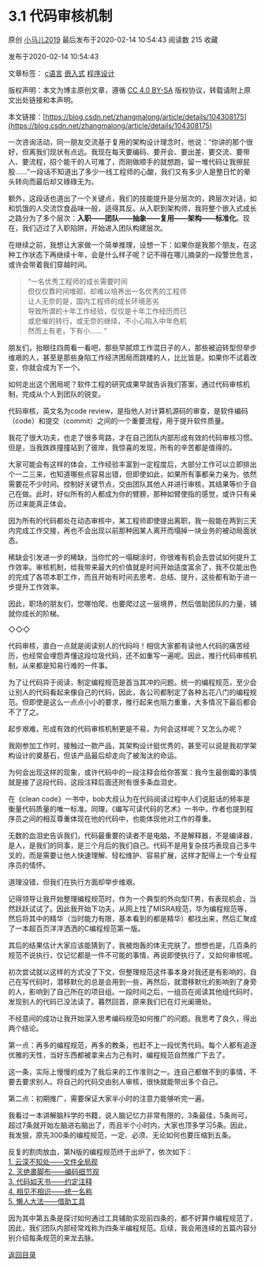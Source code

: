 3.1 代码审核机制
==========

原创 [小马儿2019](https://me.csdn.net/zhangmalong) 最后发布于2020-02-14 10:54:43 阅读数 215 收藏

发布于2020-02-14 10:54:43

文章标签： [c语言](https://so.csdn.net/so/search/s.do?q=c语言&t=blog) [嵌入式](https://so.csdn.net/so/search/s.do?q=嵌入式&t=blog) [程序设计](https://so.csdn.net/so/search/s.do?q=程序设计&t=blog)

[](http://creativecommons.org/licenses/by-sa/4.0/)版权声明：本文为博主原创文章，遵循 [CC 4.0 BY-SA](http://creativecommons.org/licenses/by-sa/4.0/) 版权协议，转载请附上原文出处链接和本声明。

本文链接：[https://blog.csdn.net/zhangmalong/article/details/104308175](https://blog.csdn.net/zhangmalong/article/details/104308175)

一次咨询活动，同一朋友交流基于复用的架构设计理念时，他说：“你讲的那个很好，但离我们现状有点远。我现在每天要编码、要开会、要出差、要交流、要带人、要流程，招个能干的人可难了，而刚做顺手的就想跑，留一堆代码让我擦屁股……”一段话不知道出了多少一线工程师的心酸，我们又有多少人是整日忙的晕头转向而最后却又碌碌无为。

额外，这段话也道出了一个关键点，我们的技能提升是分层次的，跨层次对话，如和饥饿的人交流饮食品味一般，适得其反。从入职到架构师，我将整个嵌入式成长之路分为了多个层次：**入职——团队——抽象——复用——架构——标准化**。现在，我们迈过了入职陷阱，开始进入团队构建层次。

在继续之前，我想让大家做一个简单推理，设想一下：如果你是我那个朋友，在这种工作状态下再继续十年，会是什么样子呢？记不得在哪儿摘录的一段警世危言，或许会带着我们穿越时间。

> “一名优秀工程师的成长需要时间  
> 但仅仅靠时间堆砌，却难以培养出一名优秀的工程师  
> 让人无奈的是，国内工程师的成长环境恶劣  
> 导致所谓的十年工作经验，仅仅是十年工作经历而已  
> 或悲催的转行，或无奈的继续，不小心陷入中年危机  
> 然而上有老，下有小…… ”

朋友们，抬眼往四周看一看吧，那些早腻烦工作混日子的人，那些被迫转型但举步维艰的人，甚至是那些身陷工作经济困局而跳楼的人，比比皆是。如果你不试着改变，你就会成为下一个。

如何走出这个困局呢？软件工程的研究成果早就告诉我们答案，通过代码审核机制，完成从个人到团队的锐变。

代码审核，英文名为code review，是指他人对计算机源码的审查，是软件编码（code）和提交（commit）之间的一个重要流程，用于提升软件质量。

我花了很大功夫，也走了很多弯路，才在自己团队内部形成有效的代码审核习惯。但是，当我跌跌撞撞站到了彼岸，我惊喜的发现，所有的辛苦都是值得的。

大家可能会有这样的体会，工作经验丰富到一定程度后，大部分工作可以立即排出个一二三来，也知道哪些点容易出错，但即使如此，如果所有事都亲力亲为，依然需要花不少时间。控制好关键节点，交由团队其他人并进行审核，其结果等价于自己在做。此时，好似所有的人都成为你的臂膀，那种如臂使指的感觉，或许只有亲历过来能真正体会。

因为所有的代码都处在动态审核中，某工程师即使提出离职，我一般能在两到三天内完成工作交接，再也不会出现以前那种因某人离开而塌掉一块业务的被动局面状态。

稀缺会引发进一步的稀缺，当你忙的一塌糊涂时，你很难有机会去尝试如何提升工作效率。审核机制，给我带来最大的价值就是时间开始适度富余了，我不仅能出色的完成了各项本职工作，而且开始有时间去思考、总结、提升，这些都有助于进一步提升工作效率。

因此，职场的朋友们，您哪怕爬，也要爬过这一层境界，然后借助团队的力量，铺就你成长的阶梯。

◇◇◇

代码审核，直白一点就是阅读别人的代码吗！相信大家都有读他人代码的痛苦经历，也经常会埋怨弄懂这段垃圾代码，还不如重写一遍呢。因此，推行代码审核机制，从来都是知易行难的一件事。

为了让代码异于阅读，制定编程规范是首当其冲的问题。统一的编程规范，至少会让别人的代码看起来像自己的代码，因此，各公司都制定了各种五花八门的编程规范。但即使是这么一点点小小的要求，推行起来也阻力重重，大多情况下最后都会不了了之。

起步艰难，形成有效的代码审核机制更是不易，为何会这样呢？又怎么办呢？

我刚参加工作时，接触过一款产品，其架构设计挺优秀的，甚至可以说是我初学架构设计的奠基石，但该产品最后却走向了被淘汰的命运。

为何会出现这样的现象，或许代码中的一段注释会给你答案：我今生最倒霉的事情就是接了这段代码，这段注释后面还附有很多条血泪史。

在《clean code》一书中，bob大叔认为在代码阅读过程中人们说脏话的频率是衡量代码质量的唯一标准。同理，《编写可读代码的艺术》一书中，作者也提到程序员之间的相互尊重体现在他的代码中，也能体现他对工作的尊重。

无数的血泪史告诉我们，代码最重要的读者不是电脑，不是解释器，不是编译器，是人，是我们的同事，是三个月后的我们自己。代码不是用复杂技巧表现自己多牛叉的，而是需要让他人快速理解、轻松维护、容易扩展，这样才配得上一个专业程序员的情怀。

道理没错，但我们在执行方面却举步维艰。

记得领导让我开始整理编程规范时，作为一个典型的外向型IT男，有表现机会，当然跃跃试试了。因此我开始下功夫，从网上找了MISRA规范，华为编程规范等，然后将其中的精华（当时能力有限，基本看到的都是精华）都找出来，然后汇聚成了一本超百页洋洋洒洒的C编程规范第一版。

其后的结果估计大家应该能猜到了，我被炮轰的体无完肤了。想想也是，几百条的规范不说执行，仅记忆都是一件不可能的事情，再说即使执行了，又如何审核呢。

初次尝试就以这样的方式没了下文，但整理规范这件事本身对我还是有影响的，自己在写代码时，潜移默化的总是会用到一些，再然后，就潜移默化的影响到了身旁的人，影响到了自己所在的项目组。一段时间之后，一组员在阅读其他组代码时，发现别人的代码已没法读了。暮然回首，原来我们已在灯光阑珊处。

不经意间的成功让我开始深入思考编码规范如何推广的问题。我思考了良久，得出两个结论。

第一点：再多的编程规范，再多的教条，也赶不上一段优秀代码。每个人都有追逐优雅的天性，当好东西都被拿来占为己有时，编程规范自然推广下去了。

这一条，实际上慢慢的成为了我后来的工作准则之一。连自己都做不到的事情，不要去要求别人。将自己的代码交由别人审核，很快就能带出多个自己。

第二点：初期推广，需要保证大家半小时的注意力能够听完一遍。

我看过一本讲解脑科学的书籍，说人脑记忆力非常有限的，3条最佳，5条尚可，超过7条就开始左脑进右脑出了，而且半个小时内，大家也顶多学习5条。因此，我发狠，原先300条的编程规范，一定、必须、无论如何也要压缩到五条。

反复的割肉放血，第N版的编程规范终于出炉了，依次如下：  
[1\. 云深不知处——文件全局观](https://blog.csdn.net/zhangmalong/article/details/104423898)  
[2\. 灭绝裹脚布——编码细节观](https://blog.csdn.net/zhangmalong/article/details/104424040)  
[3\. 代码如天书——约定注释](https://blog.csdn.net/zhangmalong/article/details/104552475)  
[4\. 相见不相识——统一名称](https://blog.csdn.net/zhangmalong/article/details/104552678)  
[5\. 懒人大法——借助工具](https://blog.csdn.net/zhangmalong/article/details/104689446)

因为其中第五条是探讨如何通过工具辅助实现前四条的，都不好算作编程规范了，因此，我们团队内部经常戏称为四条半编程规范。后续，我会用连续的五篇内容分别介绍每条规范的来龙去脉。

[返回目录](https://blog.csdn.net/zhangmalong/article/details/103197670)